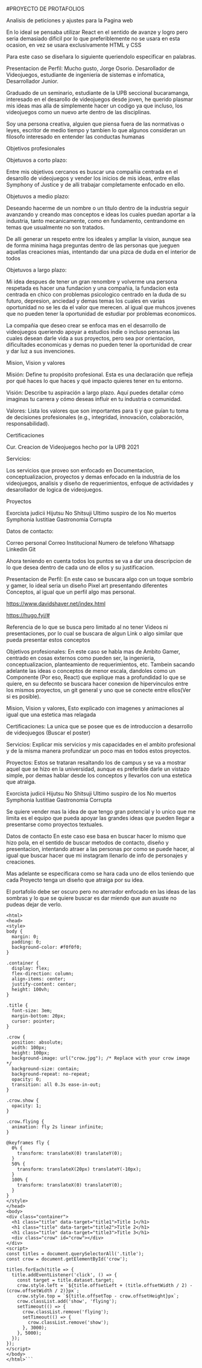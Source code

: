 #PROYECTO DE PROTAFOLIOS

Analisis de peticiones y ajustes para la Pagina web

En lo ideal se pensaba utilizar React en el sentido de avanze y logro pero seria demasiado dificil por lo que preferiblemente no se usara en esta ocasion, en vez se usara exclusivamente HTML y CSS

Para este caso se diseñara lo siguiente queriendolo especificar en palabras.

Presentacion de Perfil: Mucho gusto, Jorge Osorio.
Desarollador de Videojuegos, estudiante de ingenieria de sistemas e infomatica, Desarrollador Junior.

Graduado de un seminario, estudiante de la UPB seccional bucaramanga, interesado en el desarollo de videojuegos desde joven, he querido plasmar mis ideas mas alla de simplemente hacer un codigo ya que incluso, los videojuegos como un nuevo arte dentro de las disciplinas.

Soy una persona creativa, alguien que piensa fuera de las normativas o leyes, escritor de medio tiempo y tambien lo que algunos consideran un filosofo interesado en entender las conductas humanas

Objetivos profesionales

Objetuvos a corto plazo:

Entre mis objetivos cercanos es buscar una compañia centrada en el desarollo de videojuegos y vender los inicios de mis ideas, entre ellas Symphony of Justice y de alli trabajar completamente enfocado en ello.

Objetuvos a medio plazo:

Deseando hacerme de un nombre o un titulo dentro de la industria seguir avanzando y creando mas conceptos e ideas los cuales puedan aportar a la industria, tanto mecanicamente, como en fundamento, centrandome en temas que usualmente no son tratados.

De alli generar un respeto entre los ideales y ampliar la vision, aunque sea de forma minima haga preguntas dentro de las personas que jueguen aquellas creaciones mias, intentando dar una pizca de duda en el interior de todos

Objetuvos a largo plazo:

Mi idea despues de tener un gran renombre y volverme una persona respetada es hacer una fundacion y una compañia, la fundacion esta centrada en chico con problemas psicologico centrado en la duda de su futuro, depresion, anciedad y demas temas los cuales en varias oportunidad no se les da el valor que merecen. al igual que muhcos jovenes que no pueden tener la oportunidad de estudiar por problemas economicos.

La compañia que deseo crear se enfoca mas en el desarrollo de videojuegos queriendo apoyar a estudios indie o incluso personas las cuales desean darle vida a sus proyectos, pero sea por orientacion, dificultades economicas y demas no pueden tener la oportunidad de crear y dar luz a sus invenciones.

Mision, Vision y valores

Misión: Define tu propósito profesional. Esta es una declaración que refleja por qué haces lo que haces y qué impacto quieres tener en tu entorno.

Visión: Describe tu aspiración a largo plazo. Aquí puedes detallar cómo imaginas tu carrera y cómo deseas influir en tu industria o comunidad.

Valores: Lista los valores que son importantes para ti y que guían tu toma de decisiones profesionales (e.g., integridad, innovación, colaboración, responsabilidad).

Certificaciones

Cur. Creacion de Videojuegos hecho por la UPB 2021

Servicios:

Los servicios que proveo son enfocado en Documentacion, conceptualizacion, proyectos y demas enfocado en la industria de los videojuegos, analisis y diseño de requerimientos, enfoque de actividades y desarollador de logica de videojuegos.

Proyectos

Exorcista judicii
Hijutsu No Shitsuji
Ultimo suspiro de los No muertos
Symphonia Iustitiae
Gastronomia Corrupta

Datos de contacto:

Correo personal
Correo Institucional
Numero de telefono
Whatsapp
Linkedin
Git

Ahora teniendo en cuenta todos los puntos se va a dar una descripcion de lo que desea dentro de cada uno de ellos y su justificacion.

Presentacion de Perfil: En este caso se buscara algo con un toque sombrio y gamer, lo ideal seria un diseño Pixel art presentando diferentes Conceptos, al igual que un perfil algo mas personal.

https://www.davidshaver.net/index.html

https://hugo.fyi/#

Referencia de lo que se busca pero limitado al no tener Videos ni presentaciones, por lo cual se buscara de algun Link o algo similar que pueda presentar estos conceptos

Objetivos profesionales: En este caso se habla mas de Ambito Gamer, centrado en cosas externos como pueden ser, la ingenieria, conceptualizacion, planteamiento de requerimientos, etc.
Tambein sacando adelante las ideas o conceptos de menor escala, dandoles como un Componente (Por eso, React) que explique mas a profundidad lo que se quiere, en su defecnto se buscara hacer conexion de hipervinculos entre los mismos proyectos, un git general y uno que se conecte entre ellos(Ver si es posible).

Mision, Vision y valores, Esto explicado con imagenes y animaciones al igual que una estetica mas relagada

Certificaciones: La unica que se posee que es de introduccion a desarrollo de videojuegos (Buscar el poster)

Servicios: Explicar mis servicios y mis capacidades en el ambito profesional y de la misma manera profundizar un poco mas en todos estos proyectos.

Proyectos: Estos se trataran resaltando los de campus y se va a mostrar aquel que se hizo en la universidad, aunque es preferible darle un vistazo simple, por demas hablar desde los conceptos y llevarlos con una estetica que atraiga.

Exorcista judicii
Hijutsu No Shitsuji
Ultimo suspiro de los No muertos
Symphonia Iustitiae
Gastronomia Corrupta

Se quiere vender mas la idea de que tengo gran potencial y lo unico que me limita es el equipo que pueda apoyar las grandes ideas que pueden llegar a presentarse como proyectos textuales.

Datos de contacto
En este caso ese basa en buscar hacer lo mismo que hizo pola, en el sentido de buscar metodos de contacto, diseño y presentacion, intentando atraer a las personas por como se puede hacer, al igual que buscar hacer que mi instagram llenarlo de info de personajes y creaciones.

Mas adelante se especificara como se hara cada uno de ellos teniendo que cada Proyecto tenga un diseño que atraiga por su idea.

El portafolio debe ser oscuro pero no aterrador enfocado en las ideas de las sombras y lo que se quiere buscar es dar miendo que aun asuste no pudeas dejar de verlo.

```<!DOCTYPE html>
<html>
<head>
<style>
body {
  margin: 0;
  padding: 0;
  background-color: #f0f0f0;
}

.container {
  display: flex;
  flex-direction: column;
  align-items: center;
  justify-content: center;
  height: 100vh;
}

.title {
  font-size: 3em;
  margin-bottom: 20px;
  cursor: pointer;
}

.crow {
  position: absolute;
  width: 100px;
  height: 100px;
  background-image: url("crow.jpg"); /* Replace with your crow image */
  background-size: contain;
  background-repeat: no-repeat;
  opacity: 0;
  transition: all 0.3s ease-in-out;
}

.crow.show {
  opacity: 1;
}

.crow.flying {
  animation: fly 2s linear infinite;
}

@keyframes fly {
  0% {
    transform: translateX(0) translateY(0);
  }
  50% {
    transform: translateX(20px) translateY(-10px);
  }
  100% {
    transform: translateX(0) translateY(0);
  }
}
</style>
</head>
<body>
<div class="container">
  <h1 class="title" data-target="title1">Title 1</h1>
  <h1 class="title" data-target="title2">Title 2</h1>
  <h1 class="title" data-target="title3">Title 3</h1>
  <div class="crow" id="crow"></div>
</div>
<script>
const titles = document.querySelectorAll('.title');
const crow = document.getElementById('crow');

titles.forEach(title => {
  title.addEventListener('click', () => {
    const target = title.dataset.target;
    crow.style.left = `${title.offsetLeft + (title.offsetWidth / 2) - (crow.offsetWidth / 2)}px`;
    crow.style.top = `${title.offsetTop - crow.offsetHeight}px`;
    crow.classList.add('show', 'flying');
    setTimeout(() => {
      crow.classList.remove('flying');
      setTimeout(() => {
        crow.classList.remove('show');
      }, 3000);
    }, 5000);
  });
});
</script>
</body>
</html>```